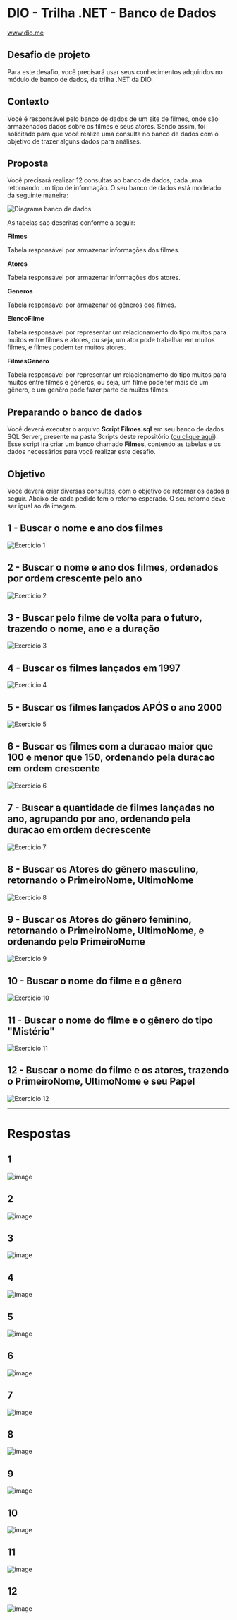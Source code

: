 # DIO - Trilha .NET - Banco de Dados
www.dio.me

## Desafio de projeto
Para este desafio, você precisará usar seus conhecimentos adquiridos no módulo de banco de dados, da trilha .NET da DIO.

## Contexto
Você é responsável pelo banco de dados de um site de filmes, onde são armazenados dados sobre os filmes e seus atores. Sendo assim, foi solicitado para que você realize uma consulta no banco de dados com o objetivo de trazer alguns dados para análises.

## Proposta
Você precisará realizar 12 consultas ao banco de dados, cada uma retornando um tipo de informação.
O seu banco de dados está modelado da seguinte maneira:

![Diagrama banco de dados](Imagens/diagrama.png)

As tabelas sao descritas conforme a seguir:

**Filmes**

Tabela responsável por armazenar informações dos filmes.

**Atores**

Tabela responsável por armazenar informações dos atores.

**Generos**

Tabela responsável por armazenar os gêneros dos filmes.

**ElencoFilme**

Tabela responsável por representar um relacionamento do tipo muitos para muitos entre filmes e atores, ou seja, um ator pode trabalhar em muitos filmes, e filmes
podem ter muitos atores.

**FilmesGenero**

Tabela responsável por representar um relacionamento do tipo muitos para muitos entre filmes e gêneros, ou seja, um filme pode ter mais de um gênero, e um genêro pode fazer parte de muitos filmes.

## Preparando o banco de dados
Você deverá executar o arquivo **Script Filmes.sql** em seu banco de dados SQL Server, presente na pasta Scripts deste repositório ([ou clique aqui](Script%20Filmes.sql)). Esse script irá criar um banco chamado **Filmes**, contendo as tabelas e os dados necessários para você realizar este desafio.

## Objetivo
Você deverá criar diversas consultas, com o objetivo de retornar os dados a seguir. Abaixo de cada pedido tem o retorno esperado. O seu retorno deve ser igual ao da imagem.

## 1 - Buscar o nome e ano dos filmes

![Exercicio 1](Imagens/1.png)

## 2 - Buscar o nome e ano dos filmes, ordenados por ordem crescente pelo ano

![Exercicio 2](Imagens/2.png)

## 3 - Buscar pelo filme de volta para o futuro, trazendo o nome, ano e a duração

![Exercicio 3](Imagens/3.png)

## 4 - Buscar os filmes lançados em 1997

![Exercicio 4](Imagens/4.png)

## 5 - Buscar os filmes lançados APÓS o ano 2000

![Exercicio 5](Imagens/5.png)

## 6 - Buscar os filmes com a duracao maior que 100 e menor que 150, ordenando pela duracao em ordem crescente

![Exercicio 6](Imagens/6.png)

## 7 - Buscar a quantidade de filmes lançadas no ano, agrupando por ano, ordenando pela duracao em ordem decrescente

![Exercicio 7](Imagens/7.png)

## 8 - Buscar os Atores do gênero masculino, retornando o PrimeiroNome, UltimoNome

![Exercicio 8](Imagens/8.png)

## 9 - Buscar os Atores do gênero feminino, retornando o PrimeiroNome, UltimoNome, e ordenando pelo PrimeiroNome

![Exercicio 9](Imagens/9.png)

## 10 - Buscar o nome do filme e o gênero

![Exercicio 10](Imagens/10.png)

## 11 - Buscar o nome do filme e o gênero do tipo "Mistério"

![Exercicio 11](Imagens/11.png)

## 12 - Buscar o nome do filme e os atores, trazendo o PrimeiroNome, UltimoNome e seu Papel

![Exercicio 12](Imagens/12.png)

--------------------------------------------------------------------------------------------------------

# Respostas

## 1 
![image](https://github.com/user-attachments/assets/ecb1b35c-2580-4443-a83e-a7e5c3a92be6)

## 2
![image](https://github.com/user-attachments/assets/1e672e83-6ab4-40c4-9c58-a2d705db3fcd)

## 3
![image](https://github.com/user-attachments/assets/7ad2ae45-18ee-4060-91c8-bb15cf9e3460)

## 4
![image](https://github.com/user-attachments/assets/3f45a028-1e13-4ac7-a2a0-0a2d1cdc618e)

## 5
![image](https://github.com/user-attachments/assets/4ab8593b-dae1-4473-8004-db822e0f4520)

## 6
![image](https://github.com/user-attachments/assets/f3b91d88-5c68-4954-8c77-fbfa8c465692)

## 7
![image](https://github.com/user-attachments/assets/67667cc4-f5f1-40bc-ae13-9c7b352a0859)

## 8 
![image](https://github.com/user-attachments/assets/eccb6989-d4f7-4486-a5e6-1cc762a949de)

## 9
![image](https://github.com/user-attachments/assets/99cbbeaf-7f1f-401a-b493-e8f2a14b0432)

## 10
![image](https://github.com/user-attachments/assets/93ded4ab-408d-4e05-8681-82fdd866608e)

## 11
![image](https://github.com/user-attachments/assets/ff1498eb-f64b-43de-84c7-6481f6123032)

## 12
![image](https://github.com/user-attachments/assets/717aaad9-208e-419d-9dda-6d4ce6a7aacb)
